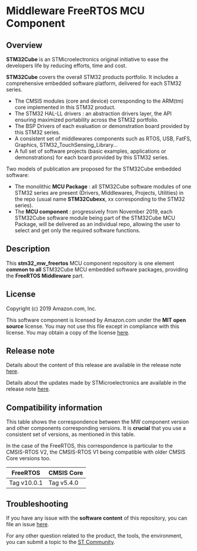 # Middleware FreeRTOS MCU Component

## Overview

**STM32Cube** is an STMicroelectronics original initiative to ease the developers life by reducing efforts, time and cost.

**STM32Cube** covers the overall STM32 products portfolio. It includes a comprehensive embedded software platform, delivered for each STM32 series.
   * The CMSIS modules (core and device) corresponding to the ARM(tm) core implemented in this STM32 product.
   * The STM32 HAL-LL drivers : an abstraction drivers layer, the API ensuring maximized portability across the STM32 portfolio.
   * The BSP Drivers of each evaluation or demonstration board provided by this STM32 series.
   * A consistent set of middlewares components such as RTOS, USB, FatFS, Graphics, STM32_TouchSensing_Library...
   * A full set of software projects (basic examples, applications or demonstrations) for each board provided by this STM32 series.

Two models of publication are proposed for the STM32Cube embedded software:
   * The monolithic **MCU Package** : all STM32Cube software modules of one STM32 series are present (Drivers, Middlewares, Projects, Utilities) in the repo (usual name **STM32Cubexx**, xx corresponding to the STM32 series).
   * The **MCU component** : progressively from November 2019, each STM32Cube software module being part of the STM32Cube MCU Package, will be delivered as an individual repo, allowing the user to select and get only the required software functions.

## Description

This **stm32_mw_freertos** MCU component repository is one element **common to all** STM32Cube MCU embedded software packages, providing the **FreeRTOS Middleware** part.

## License

Copyright (c) 2019 Amazon.com, Inc.

This software component is licensed by Amazon.com under the **MIT open source** license. You may not use this file except in compliance with this license. You may obtain a copy of the license [here](https://opensource.org/licenses/MIT).

## Release note

Details about the content of this release are available in the release note [here](https://www.freertos.org/History.txt).

Details about the updates made by STMicroelectronics are available in the release note [here](https://github.com/STMicroelectronics/stm32_mw_freertos/blob/master/Source/st_readme.txt).

## Compatibility information

This table shows the correspondence between the MW component version and other components corresponding versions. It is **crucial** that you use a consistent set of versions, as mentioned in this table.

In the case of the FreeRTOS, this correspondence is particular to the CMSIS-RTOS V2, the CMSIS-RTOS V1 being compatible with older CMSIS Core versions too.

FreeRTOS | CMSIS Core |
-------- | ---------- |
Tag v10.0.1 | Tag v5.4.0

## Troubleshooting

If you have any issue with the **software content** of this repository, you can file an issue [here](https://github.com/STMicroelectronics/stm32_mw_freertos/issues/new/choose).

For any other question related to the product, the tools, the environment, you can submit a topic to the [ST Community](https://community.st.com/s/).
